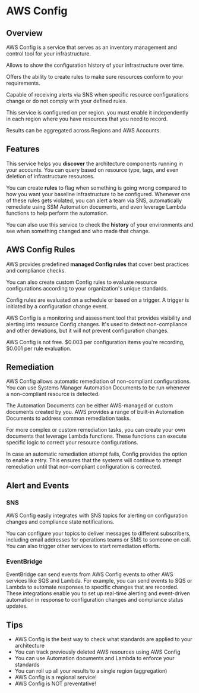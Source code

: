 # AWS Config

## Overview

AWS Config is a service that serves as an inventory management and control tool for your infrastructure.

Allows to show the configuration history of your infrastructure over time.

Offers the ability to create rules to make sure resources conform to your requirements.

Capable of receiving alerts via SNS when specific resource configurations change
or do not comply with your defined rules.

This service is configured on per region. you must enable it independently
in each region where you have resources that you need to record.

Results can be aggregated across Regions and AWS Accounts.


## Features

This service helps you **discover** the architecture components running in your accounts. You can query based on resource type, tags, and even deletion of infrastructure resources. 

You can create **rules** to flag when something is going wrong compared to how you want your baseline infrastructure to be configured. Whenever one of these rules gets violated, you can alert a team via SNS, automatically remediate using SSM Automation documents, and even leverage Lambda functions to help perform the automation.

You can also use this service to check the **history** of your environments and see when something changed and who made that change.


## AWS Config Rules

AWS provides predefined **managed Config rules** that cover best practices and compliance checks. 

You can also create custom Config rules to evaluate resource configurations according to your organization's unique standards.

Config rules are evaluated on a schedule or based on a trigger. A trigger is initiated by a configuration change event.

AWS Config is a monitoring and assessment tool that provides visibility and alerting into resource Config changes. It's used to detect non-compliance and other deviations, but it will not prevent configuration changes. 

AWS Config is not free. $0.003 per configuration items you're recording, $0.001 per rule evaluation.


## Remediation

AWS Config allows automatic remediation of non-compliant configurations. You can use Systems Manager Automation Documents to be run whenever a non-compliant resource is detected.

The Automation Documents can be either AWS-managed or custom documents created by you. AWS provides a range of built-in Automation Documents to address common remediation tasks.

For more complex or custom remediation tasks, you can create your own documents that leverage Lambda functions. These functions can execute specific logic to correct your resource configurations.

In case an automatic remediation attempt fails, Config provides the option to enable a retry. This ensures that the systems will continue to attempt remediation until that non-compliant configuration is corrected.


## Alert and Events

### SNS

AWS Config easily integrates with SNS topics for alerting on configuration changes and compliance state notifications.

You can configure your topics to deliver messages to different subscribers, including email addresses for operations teams or SMS to someone on call. You can also trigger other services to start remediation efforts.

### EventBridge

EventBridge can send events from AWS Config events to other AWS services like SQS and Lambda. For example, you can send events to SQS or Lambda to automate responses to specific changes that are recorded. These integrations enable you to set up real-time alerting and event-driven automation in response to configuration changes and compliance status updates.


## Tips

- AWS Config is the best way to check what standards are applied to your architecture
- You can track previously deleted AWS resources using AWS Config
- You can use Automation documents and Lambda to enforce your standards
- You can roll up all your results to a single region (aggregation)
- AWS Config is a regional service!
- AWS Config is NOT preventative!